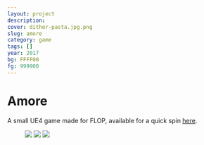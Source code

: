 ```yaml
---
layout: project
description:
cover: dither-pasta.jpg.png
slug: amore
category: game
tags: []
year: 2017
bg: FFFF00
fg: 999900
---
```


# Amore

A small UE4 game made for FLOP, available for a quick spin [here](https://flopmtl.itch.io/amore).

<figure>
	<img src="/assets/img/work/pasta/dither-pasta-1.png.png" />
	<img src="/assets/img/work/pasta/dither-pasta-2.png.png" />
	<img src="/assets/img/work/pasta/dither-pasta-3.png.png" />
</figure>
